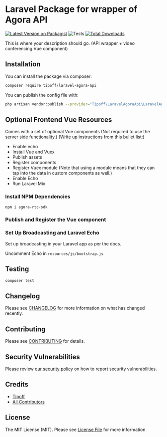# Laravel Package for wrapper of Agora API

[![Latest Version on Packagist](https://img.shields.io/packagist/v/tipoff/laravel-agora-api.svg?style=flat-square)](https://packagist.org/packages/tipoff/laravel-agora-api)
![Tests](https://github.com/tipoff/laravel-agora-api/workflows/Tests/badge.svg)
[![Total Downloads](https://img.shields.io/packagist/dt/tipoff/laravel-agora-api.svg?style=flat-square)](https://packagist.org/packages/tipoff/laravel-agora-api)

This is where your description should go. (API wrapper + video conferencing Vue component)

## Installation

You can install the package via composer:

```bash
composer require tipoff/laravel-agora-api
```

You can publish the config file with:
```bash
php artisan vendor:publish --provider="Tipoff\LaravelAgoraApi\LaravelAgoraApiServiceProvider" --tag="laravel-agora-api-config"
```


## Optional Frontend Vue Resources

Comes with a set of optional Vue components (Not required to use the server side functionality.) (Write up instructions from this bullet list:)

 - Enable echo
 - Install Vue and Vuex
 - Publish assets
 - Register components
 - Register Vuex module (Note that using a module means that they can tap into the data in custom components as well.)
 - Enable Echo
 - Run Laravel Mix


### Install NPM Dependencies

```
npm i agora-rtc-sdk
```

### Publish and Register the Vue component


### Set Up Broadcasting and Laravel Echo

Set up broadcasting in your Laravel app as per the docs.

Uncomment Echo in `resources/js/bootstrap.js`

## Testing

```bash
composer test
```

## Changelog

Please see [CHANGELOG](CHANGELOG.md) for more information on what has changed recently.

## Contributing

Please see [CONTRIBUTING](.github/CONTRIBUTING.md) for details.

## Security Vulnerabilities

Please review [our security policy](../../security/policy) on how to report security vulnerabilities.

## Credits

- [Tipoff](https://github.com/tipoff)
- [All Contributors](../../contributors)

## License

The MIT License (MIT). Please see [License File](LICENSE.md) for more information.

